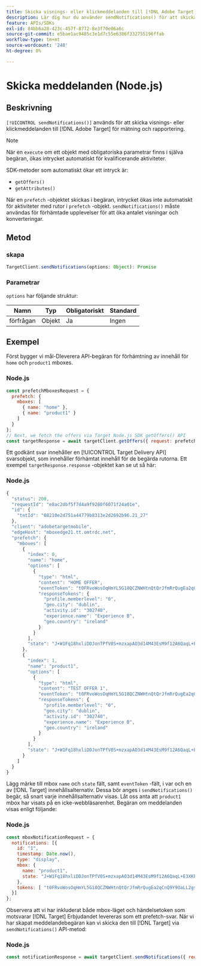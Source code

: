 ```yaml
---
title: Skicka visnings- eller klickmeddelanden till [!DNL Adobe Target] med Node.js SDK
description: Lär dig hur du använder sendNotifications() för att skicka visnings- eller klickmeddelanden till [!DNL Adobe Target] för mätning och rapportering.
feature: APIs/SDKs
exl-id: 84bb6a28-423c-457f-8772-8e3f70e06a6c
source-git-commit: e5bae1ac9485c3e1d7c55e6386f332755196ffab
workflow-type: tm+mt
source-wordcount: '248'
ht-degree: 0%

---
```


# Skicka meddelanden (Node.js)

## Beskrivning

`[!UICONTROL sendNotifications()]` används för att skicka visnings- eller klickmeddelanden till [!DNL Adobe Target] för mätning och rapportering.

>[!NOTE]
>
>När en `execute` om ett objekt med obligatoriska parametrar finns i själva begäran, ökas intrycket automatiskt för kvalificerande aktiviteter.

SDK-metoder som automatiskt ökar ett intryck är:

* `getOffers()`
* `getAttributes()`

När en `prefetch` -objektet skickas i begäran, intrycket ökas inte automatiskt för aktiviteter med rutor i `prefetch` -objekt. `sendNotifications()` måste användas för förhämtade upplevelser för att öka antalet visningar och konverteringar.

## Metod

### skapa

```js {line-numbers="true"}
TargetClient.sendNotifications(options: Object): Promise
```

### Parametrar

`options` har följande struktur:

| Namn | Typ | Obligatoriskt | Standard |
| --- | --- | --- | --- |
| förfrågan | Objekt | Ja | Ingen |

## Exempel

Först bygger vi mål-Dleverera API-begäran för förhämtning av innehåll för `home` och `product1` mboxes.

### Node.js

```js {line-numbers="true"}
const prefetchMboxesRequest = {
  prefetch: {
    mboxes: [
      { name: "home" },
      { name: "product1" }
    ]
  }
};
// Next, we fetch the offers via Target Node.js SDK getOffers() API
const targetResponse = await targetClient.getOffers({ request: prefetchMboxesRequest });
```

Ett godkänt svar innehåller en [!UICONTROL Target Delivery API] svarsobjekt, som innehåller förhämtat innehåll för de begärda rutorna. Ett exempel `targetResponse.response` -objektet kan se ut så här:

### Node.js

```js {line-numbers="true"}
{
  "status": 200,
  "requestId": "e8ac2dbf5f7d4a9f9280f6071f24a01e",
  "id": {
    "tntId": "08210e2d751a44779b8313e2d2692b96.21_27"
  },
  "client": "adobetargetmobile",
  "edgeHost": "mboxedge21.tt.omtrdc.net",
  "prefetch": {
    "mboxes": [
      {
        "index": 0,
        "name": "home",
        "options": [
          {
            "type": "html",
            "content": "HOME OFFER",
            "eventToken": "t0FRvoWosOqHmYL5G18QCZNWHtnQtQrJfmRrQugEa2qCnQ9Y9OaLL2gsdrWQTvE54PwSz67rmXWmSnkXpSSS2Q==",
            "responseTokens": {
              "profile.memberlevel": "0",
              "geo.city": "dublin",
              "activity.id": "302740",
              "experience.name": "Experience B",
              "geo.country": "ireland"
            }
          }
        ],
        "state": "J+W1Fq18hxliDDJonTPfV0S+mzxapAO3d14M43EsM9f12A6QaqL+E3XKkRFlmq9U"
      },
      {
        "index": 1,
        "name": "product1",
        "options": [
          {
            "type": "html",
            "content": "TEST OFFER 1",
            "eventToken": "t0FRvoWosOqHmYL5G18QCZNWHtnQtQrJfmRrQugEa2qCnQ9Y9OaLL2gsdrWQTvE54PwSz67rmXWmSnkXpSSS2Q==",
            "responseTokens": {
              "profile.memberlevel": "0",
              "geo.city": "dublin",
              "activity.id": "302740",
              "experience.name": "Experience B",
              "geo.country": "ireland"
            }
          }
        ],
        "state": "J+W1Fq18hxliDDJonTPfV0S+mzxapAO3d14M43EsM9f12A6QaqL+E3XKkRFlmq9U"
      }
    ]
  }
}
```

Lägg märke till mbox `name` och `state` fält, samt `eventToken` -fält, i var och en av [!DNL Target] innehållsalternativ. Dessa bör anges i `sendNotifications()` begär, så snart varje innehållsalternativ visas. Låt oss anta att `product1` mbox har visats på en icke-webbläsarenhet. Begäran om meddelanden visas enligt följande:

### Node.js

```js {line-numbers="true"}
const mboxNotificationRequest = {
  notifications: [{
    id: "1",
    timestamp: Date.now(),
    type: "display",
    mbox: {
      name: "product1",
      state: "J+W1Fq18hxliDDJonTPfV0S+mzxapAO3d14M43EsM9f12A6QaqL+E3XKkRFlmq9U"
    },
    tokens: [ "t0FRvoWosOqHmYL5G18QCZNWHtnQtQrJfmRrQugEa2qCnQ9Y9OaLL2gsdrWQTvE54PwSz67rmXWmSnkXpSSS2Q==" ]
  }]
};
```

Observera att vi har inkluderat både mbox-läget och händelsetoken som motsvarar [!DNL Target] Erbjudandet levereras som ett prefetch-svar. När vi har skapat meddelandebegäran kan vi skicka den till [!DNL Target] via `sendNotifications()` API-metod:

### Node.js

```js {line-numbers="true"}
const notificationResponse = await targetClient.sendNotifications({ request: mboxNotificationRequest });
```
